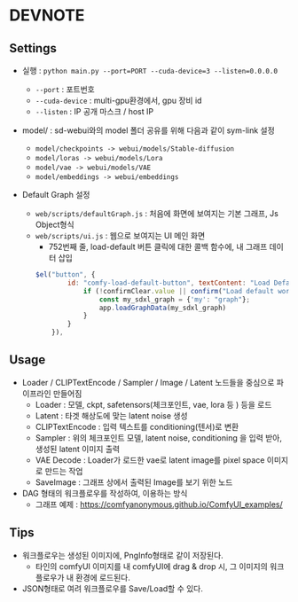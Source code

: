 # DEVNOTE

## Settings
- 실행 : `python main.py --port=PORT --cuda-device=3 --listen=0.0.0.0`
    - `--port` : 포트번호
    - `--cuda-device` : multi-gpu환경에서, gpu 장비 id
    - `--listen` : IP 공개 마스크 / host IP
- model/ : sd-webui와의 model 폴더 공유를 위해 다음과 같이 sym-link 설정
    - `model/checkpoints -> webui/models/Stable-diffusion`
    - `model/loras -> webui/models/Lora`
    - `model/vae -> webui/models/VAE`
    - `model/embeddings -> webui/embeddings`

- Default Graph 설정
    - `web/scripts/defaultGraph.js` : 처음에 화면에 보여지는 기본 그래프, Js Object형식
    - `web/scripts/ui.js` : 웹으로 보여지는 UI 메인 화면
        - 752번째 줄, load-default 버튼 클릭에 대한 콜백 함수에, 내 그래프 데이터 삽입
        ```js
        $el("button", {
                id: "comfy-load-default-button", textContent: "Load Default", onclick: () => {
                    if (!confirmClear.value || confirm("Load default workflow?")) {
                        const my_sdxl_graph = {'my': "graph"};
                        app.loadGraphData(my_sdxl_graph)
                    }
                }
            }),
        ```

##  Usage
- Loader / CLIPTextEncode / Sampler / Image / Latent 노드들을 중심으로 파이프라인 만들어짐
    - Loader : 모델, ckpt, safetensors(체크포인트, vae, lora 등 ) 등을 로드
    - Latent : 타겟 해상도에 맞는 latent noise 생성
    - CLIPTextEncode : 입력 텍스트를 conditioning(텐서)로 변환
    - Sampler : 위의 체크포인트 모델, latent noise, conditioning 을 입력 받아, 생성된 latent 이미지 출력
    - VAE Decode : Loader가 로드한 vae로 latent image를 pixel space 이미지로 만드는 작업
    - SaveImage : 그래프 상에서 출력된 Image를 보기 위한 노드
- DAG 형태의 워크플로우를 작성하여, 이용하는 방식
    - 그래프 예제 : https://comfyanonymous.github.io/ComfyUI_examples/

## Tips
- 워크플로우는 생성된 이미지에, PngInfo형태로 같이 저장된다.
    - 타인의 comfyUI 이미지를 내 comfyUI에 drag & drop 시, 그 이미지의 워크플로우가 내 환경에 로드된다.
- JSON형태로 여려 워크플로우를 Save/Load할 수 있다.
